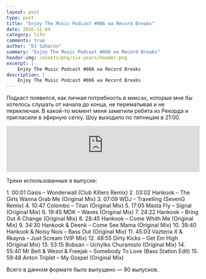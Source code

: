 ```yaml
---
layout: post
type: post
title: "Enjoy The Music Podcast #086 на Record Breaks"
date: 2016-11-04
category: life
comments: true
author: "DJ Saharov"
summary: "Enjoy The Music Podcast #086 на Record Breaks"
header-img: /assets/png/six-years/header.png
excerpt: |
    Enjoy The Music Podcast #086 на Record Breaks
description: |
    Enjoy The Music Podcast #086 на Record Breaks
---
```


<p>
<span class="firstcharacter">П</span>одкаст появился, как личная потребность в миксах, которые мне бы хотелось слушать от начала до конца, не перематывая и не переключая. В какой-то момент меня заметили ребята из Рекорда и пригласили в эфирную сетку. Шоу выходило по пятницам в 21:00.
</p>

<iframe width="100%" height="120" src="https://player-widget.mixcloud.com/widget/iframe/?hide_cover=1&feed=%2Fdjsaharovofficial%2Fenjoy-the-music-podcast-086%2F" frameborder="0" allow="encrypted-media; fullscreen; autoplay; idle-detection; speaker-selection; web-share;" ></iframe>

<p>Треки использованные в выпуске:</p>
1. 00:01 Oasis – Wonderwall (Club Killers Remix)
2. 03:02 Hankook – The Girls Wanna Grab Me (Original Mix)
3. 07:09 WDJ – Travelling (SevenG Remix)
4. 10:47 Colombo – Titan (Original Mix)
5. 17:05 Masta Fly – Signal (Original Mix)
6. 19:45 MDK – Waves (Original Mix)
7. 24:22 Hankook – Bring Out A Change (Original Mix)
8. 28:45 Hankook – Come Whith Me (Original Mix)
9. 34:30 Hankook & Deenk – Come See Mama (Original Mix)
10. 39:40 Hankook & Noisy Nois – Bass Out (Original Mix)
11. 45:03 Vazteria X & Rkayna – Just Scream (VIP Mix)
12. 48:55 Dirty Kicks – Get Em High (Original Mix)
13. 53:15 Bobsan – Uchylko Churamisto (Original Mix)
14. 55:40 Mr Belt & Wezol & Freejak – Somebody To Love (Bass Station Edit)
15. 59:48 Anton Triplet – My Gospel (Original Mix)

<p>Всего в данном формате было выпущено &mdash; 90 выпусков.</p>